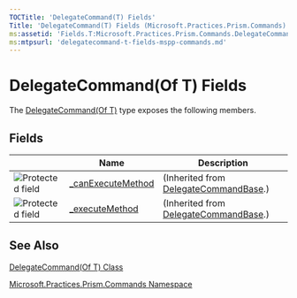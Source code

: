 ```yaml
---
TOCTitle: 'DelegateCommand(T) Fields'
Title: 'DelegateCommand(T) Fields (Microsoft.Practices.Prism.Commands)'
ms:assetid: 'Fields.T:Microsoft.Practices.Prism.Commands.DelegateCommand\`1'
ms:mtpsurl: 'delegatecommand-t-fields-mspp-commands.md'
---
```


# DelegateCommand(Of T) Fields

The [DelegateCommand(Of T)](/patterns-practices/reference/delegatecommand-t-class-mspp-commands) type exposes the following members.


## Fields

|| Name | Description |
|---|---|---|
|![Protected field](/images/protfield.gif) | [\_canExecuteMethod](/patterns-practices/reference/canexecutemthd-field)|(Inherited from [DelegateCommandBase](/patterns-practices/reference/delegatecommandbase-class-mspp-commands).)|
|![Protected field](/images/protfield.gif)| [\_executeMethod](/patterns-practices/reference/executemthd-field)|(Inherited from [DelegateCommandBase](/patterns-practices/reference/delegatecommandbase-class-mspp-commands).)|

## See Also

[DelegateCommand(Of T) Class](/patterns-practices/reference/delegatecommand-t-class-mspp-commands)

[Microsoft.Practices.Prism.Commands Namespace ](/patterns-practices/reference/mspp-commands-namespace)
